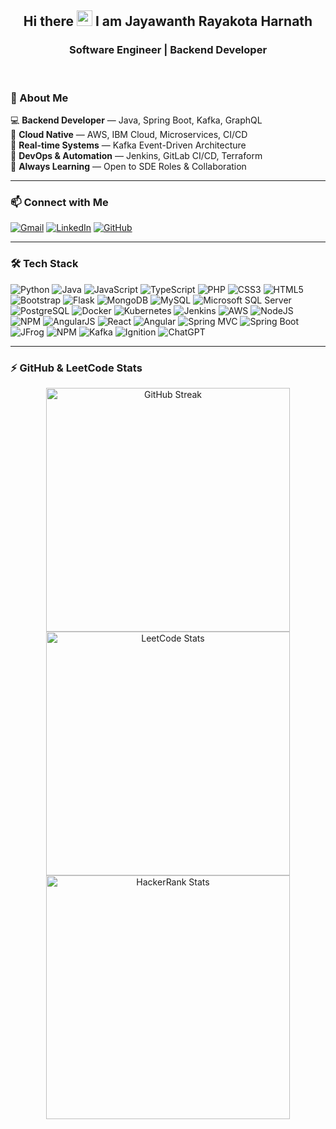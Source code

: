 <div align="center">
  <h2>Hi there <img width="25" src="https://user-images.githubusercontent.com/52720489/204301028-338c8fd7-8a9c-490f-8007-4c302c5aa0c6.gif"> I am Jayawanth Rayakota Harnath</h2>
  <h3>Software Engineer | Backend Developer</h3>
</div>

<br/>

### 💼 About Me

💻 **Backend Developer** — Java, Spring Boot, Kafka, GraphQL  
🚀 **Cloud Native** — AWS, IBM Cloud, Microservices, CI/CD  
🔁 **Real-time Systems** — Kafka Event-Driven Architecture  
🔧 **DevOps & Automation** — Jenkins, GitLab CI/CD, Terraform  
🎯 **Always Learning** — Open to SDE Roles & Collaboration  

---

### 📫 Connect with Me

[![Gmail](https://img.shields.io/badge/Gmail-333333?style=for-the-badge&logo=gmail&logoColor=red)](mailto:jayawanth.rh01@gmail.com)
[![LinkedIn](https://img.shields.io/badge/LinkedIn-0077B5?style=for-the-badge&logo=linkedin&logoColor=white)](https://www.linkedin.com/in/jayawanthrayak)
[![GitHub](https://img.shields.io/badge/GitHub-24292e?style=for-the-badge&logo=github&logoColor=white)](https://github.com/JayawanthRh)

---

### 🛠️ Tech Stack

![Python](https://img.shields.io/badge/python-3670A0?style=for-the-badge&logo=python&logoColor=ffdd54)
![Java](https://img.shields.io/badge/java-%23ED8B00.svg?style=for-the-badge&logo=java&logoColor=white) 
![JavaScript](https://img.shields.io/badge/javascript-%23323330.svg?style=for-the-badge&logo=javascript&logoColor=%23F7DF1E)
![TypeScript](https://img.shields.io/badge/TypeScript-%233178C6.svg?style=for-the-badge&logo=typescript&logoColor=white)
![PHP](https://img.shields.io/badge/php-%23777BB4.svg?style=for-the-badge&logo=php&logoColor=white)
![CSS3](https://img.shields.io/badge/css3-%231572B6.svg?style=for-the-badge&logo=css3&logoColor=white) 
![HTML5](https://img.shields.io/badge/html5-%23E34F26.svg?style=for-the-badge&logo=html5&logoColor=white)
![Bootstrap](https://img.shields.io/badge/bootstrap-%23563D7C.svg?style=for-the-badge&logo=bootstrap&logoColor=white)
![Flask](https://img.shields.io/badge/flask-%23000.svg?style=for-the-badge&logo=flask&logoColor=white)
![MongoDB](https://img.shields.io/badge/MongoDB-%234ea94b.svg?style=for-the-badge&logo=mongodb&logoColor=white) 
![MySQL](https://img.shields.io/badge/mysql-%2300f.svg?style=for-the-badge&logo=mysql&logoColor=white)
![Microsoft SQL Server](https://img.shields.io/badge/Microsoft%20SQL%20Server-%23CC2927.svg?style=for-the-badge&logo=microsoftsqlserver&logoColor=white) 
![PostgreSQL](https://img.shields.io/badge/PostgreSQL-%23336791.svg?style=for-the-badge&logo=postgresql&logoColor=white)
![Docker](https://img.shields.io/badge/docker-%230db7ed.svg?style=for-the-badge&logo=docker&logoColor=white)
![Kubernetes](https://img.shields.io/badge/kubernetes-%23326ce5.svg?style=for-the-badge&logo=kubernetes&logoColor=white)
![Jenkins](https://img.shields.io/badge/jenkins-%232C5263.svg?style=for-the-badge&logo=jenkins&logoColor=white)
![AWS](https://img.shields.io/badge/AWS-%23FF9900.svg?style=for-the-badge&logo=amazon-aws&logoColor=white) 
![NodeJS](https://img.shields.io/badge/node.js-6DA55F?style=for-the-badge&logo=node.js&logoColor=white)
![NPM](https://img.shields.io/badge/NPM-%23000000.svg?style=for-the-badge&logo=npm&logoColor=white) 
![AngularJS](https://img.shields.io/badge/AngularJS-%23E23237.svg?style=for-the-badge&logo=angularjs&logoColor=white) 
![React](https://img.shields.io/badge/react-%2320232a.svg?style=for-the-badge&logo=react&logoColor=%2361DAFB)
![Angular](https://img.shields.io/badge/Angular-%23DD0031.svg?style=for-the-badge&logo=angular&logoColor=white) 
![Spring MVC](https://img.shields.io/badge/Spring%20MVC-%236DB33F.svg?style=for-the-badge&logo=spring&logoColor=white) 
![Spring Boot](https://img.shields.io/badge/Spring%20Boot-%236DB33F.svg?style=for-the-badge&logo=springboot&logoColor=white)
![JFrog](https://img.shields.io/badge/JFrog-%2300A877.svg?style=for-the-badge&logo=jfrog&logoColor=white)
![NPM](https://img.shields.io/badge/NPM-%23CB3837.svg?style=for-the-badge&logo=npm&logoColor=white)
![Kafka](https://img.shields.io/badge/Kafka-%23000000.svg?style=for-the-badge&logo=apachekafka&logoColor=white)
![Ignition](https://img.shields.io/badge/Ignition-%230072C6.svg?style=for-the-badge&logo=ignition&logoColor=white)
![ChatGPT](https://img.shields.io/badge/chatGPT-74aa9c?style=for-the-badge&logo=openai&logoColor=white)

---

### ⚡ GitHub & LeetCode Stats

<div align="center">

<!-- GitHub Streak -->
<img width="390" src="https://streak-stats.demolab.com/?user=JayawanthRh&theme=default&border_radius=10" alt="GitHub Streak" />

<!-- LeetCode Card -->
<img width="390" src="https://leetcard.jacoblin.cool/Jayawanth_01?theme=dark&font=Baloo+Bhai&radius=20" alt="LeetCode Stats" />

<!-- HackerRank Custom Badge -->
<a href="https://www.hackerrank.com/JAYAWANTH_RH" target="_blank">
  <img width="390" src="https://img.shields.io/badge/HackerRank-Problem_Solving:179,_SQL:180,_Java:200-brightgreen?style=for-the-badge&logo=hackerrank" alt="HackerRank Stats" />

   </a>
</div>

</a>




</div>

